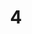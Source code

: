---
    title: 4. 
    weekNumber: 4
    days:
      - date: 2024-02-06
        events:
          "**7**{: .label .label-gray } Lecture 7":
            "**7**{: .label .label-ghost } slides • video"
      - date: 2024-02-08
        events:
          "**8**{: .label .label-gray } Lecture 8":
            "**8**{: .label .label-ghost } slides • video"
---